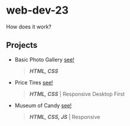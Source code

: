 ﻿# web-dev-23
How does it work? <br>

## Projects
* Basic Photo Gallery [see!](https://basic-photosite.netlify.app/)
  > ***HTML, CSS***
* Price Tires [see!](https://pricetires.netlify.app/)
  > ***HTML, CSS*** | Responsive Desktop First
* Museum of Candy [see!](https://museum-of-candy3.netlify.app/)
  > ***HTML, CSS, JS*** | Responsive
